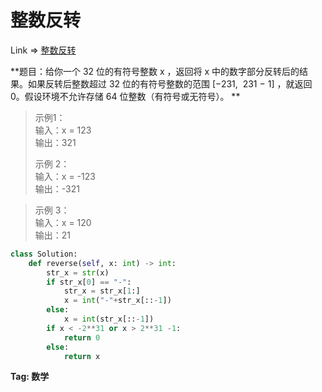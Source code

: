 # 整数反转

Link => [整数反转
](https://leetcode-cn.com/problems/reverse-integer/)

**题目：给你一个 32 位的有符号整数 x ，返回将 x 中的数字部分反转后的结果。如果反转后整数超过 32 位的有符号整数的范围 [−231,  231 − 1] ，就返回 0。假设环境不允许存储 64 位整数（有符号或无符号）。
**

>示例1：<br />
>输入：x = 123<br />
>输出：321<br />
> 
> 示例 2：<br />
>输入：x = -123<br />
>输出：-321<br />

> 示例 3：<br />
>输入：x = 120<br />
>输出：21<br />

```python
class Solution:
    def reverse(self, x: int) -> int:
        str_x = str(x)
        if str_x[0] == "-":
            str_x = str_x[1:]
            x = int("-"+str_x[::-1])
        else:
            x = int(str_x[::-1])
        if x < -2**31 or x > 2**31 -1:
            return 0
        else:
            return x
```

**Tag: 数学**

